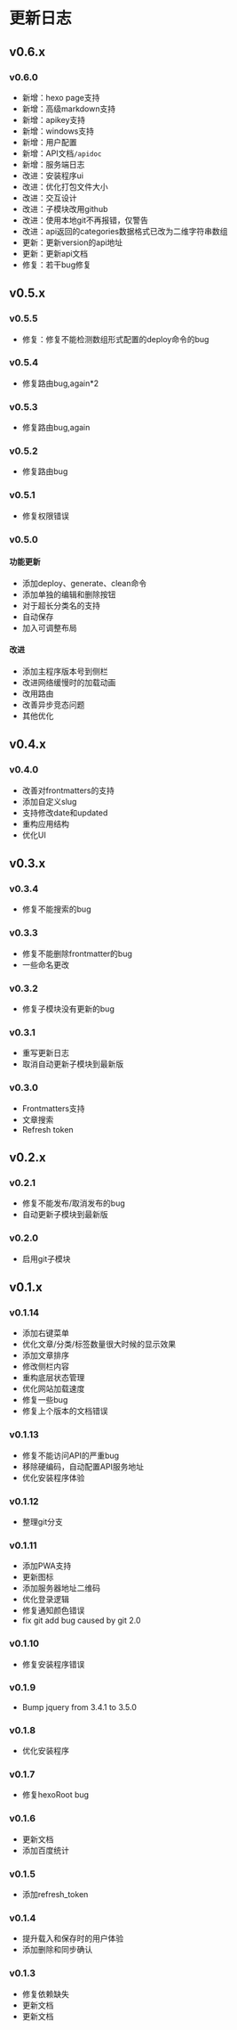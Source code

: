 # 更新日志

## v0.6.x

### v0.6.0

- 新增：hexo page支持
- 新增：高级markdown支持
- 新增：apikey支持
- 新增：windows支持
- 新增：用户配置
- 新增：API文档`/apidoc`
- 新增：服务端日志
- 改进：安装程序ui
- 改进：优化打包文件大小
- 改进：交互设计
- 改进：子模块改用github
- 改进：使用本地git不再报错，仅警告
- 改进：api返回的categories数据格式已改为二维字符串数组
- 更新：更新version的api地址
- 更新：更新api文档
- 修复：若干bug修复

## v0.5.x

### v0.5.5

- 修复：修复不能检测数组形式配置的deploy命令的bug

### v0.5.4

- 修复路由bug,again*2

### v0.5.3

- 修复路由bug,again

### v0.5.2

- 修复路由bug

### v0.5.1

- 修复权限错误

### v0.5.0

#### 功能更新

- 添加deploy、generate、clean命令
- 添加单独的编辑和删除按钮
- 对于超长分类名的支持
- 自动保存
- 加入可调整布局

#### 改进

- 添加主程序版本号到侧栏
- 改进网络缓慢时的加载动画
- 改用路由
- 改善异步竞态问题
- 其他优化

## v0.4.x

### v0.4.0

- 改善对frontmatters的支持
- 添加自定义slug
- 支持修改date和updated
- 重构应用结构
- 优化UI

## v0.3.x

### v0.3.4

- 修复不能搜索的bug

### v0.3.3

- 修复不能删除frontmatter的bug
- 一些命名更改

### v0.3.2

- 修复子模块没有更新的bug

### v0.3.1

- 重写更新日志
- 取消自动更新子模块到最新版

### v0.3.0

- Frontmatters支持
- 文章搜索
- Refresh token

## v0.2.x

### v0.2.1

- 修复不能发布/取消发布的bug
- 自动更新子模块到最新版

### v0.2.0

- 启用git子模块

## v0.1.x

### v0.1.14

- 添加右键菜单
- 优化文章/分类/标签数量很大时候的显示效果
- 添加文章排序
- 修改侧栏内容
- 重构底层状态管理
- 优化网站加载速度
- 修复一些bug
- 修复上个版本的文档错误

### v0.1.13

- 修复不能访问API的严重bug
- 移除硬编码，自动配置API服务地址
- 优化安装程序体验

### v0.1.12

- 整理git分支

### v0.1.11

- 添加PWA支持
- 更新图标
- 添加服务器地址二维码
- 优化登录逻辑
- 修复通知颜色错误
- fix git add bug caused by git 2.0

### v0.1.10

- 修复安装程序错误

### v0.1.9

- Bump jquery from 3.4.1 to 3.5.0

### v0.1.8

- 优化安装程序

### v0.1.7

- 修复hexoRoot bug

### v0.1.6

- 更新文档
- 添加百度统计

### v0.1.5

- 添加refresh_token

### v0.1.4

- 提升载入和保存时的用户体验
- 添加删除和同步确认

### v0.1.3

- 修复依赖缺失
- 更新文档
- 更新文档
